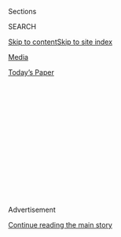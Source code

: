 <div id="app">

<div>

<div>

<div>

<div class="NYTAppHideMasthead css-1q2w90k e1suatyy0">

<div class="section css-ui9rw0 e1suatyy2">

<div class="css-eph4ug er09x8g0">

<div class="css-6n7j50">

</div>

<span class="css-1dv1kvn">Sections</span>

<div class="css-10488qs">

<span class="css-1dv1kvn">SEARCH</span>

</div>

[Skip to content](#site-content)[Skip to site
index](#site-index)

</div>

<div id="masthead-section-label" class="css-1wr3we4 eaxe0e00">

[Media](https://www.nytimes3xbfgragh.onion/pages/business/media/index.html)

</div>

<div class="css-10698na e1huz5gh0">

</div>

</div>

<div id="masthead-bar-one" class="section hasLinks css-15hmgas e1csuq9d3">

<div class="css-uqyvli e1csuq9d0">

</div>

<div class="css-1uqjmks e1csuq9d1">

</div>

<div class="css-9e9ivx">

[](https://myaccount.nytimes3xbfgragh.onion/auth/login?response_type=cookie&client_id=vi)

</div>

<div class="css-1bvtpon e1csuq9d2">

[Today’s
Paper](https://www.nytimes3xbfgragh.onion/section/todayspaper)

</div>

</div>

</div>

</div>

<div data-aria-hidden="false">

<div id="site-content" data-role="main">

<div>

<div class="css-1aor85t" style="opacity:0.000000001;z-index:-1;visibility:hidden">

<div class="css-1hqnpie">

<div class="css-epjblv">

<span class="css-17xtcya">[Media](/pages/business/media/index.html)</span><span class="css-x15j1o">|</span><span class="css-fwqvlz">Hulk
Hogan Awarded $115 Million in Privacy Suit Against
Gawker</span>

</div>

<div class="css-k008qs">

<div class="css-1iwv8en">

<span class="css-18z7m18"></span>

<div>

</div>

</div>

<span class="css-1n6z4y">https://nyti.ms/22sRLMj</span>

<div class="css-1705lsu">

<div class="css-4xjgmj">

<div class="css-4skfbu" data-role="toolbar" data-aria-label="Social Media Share buttons, Save button, and Comments Panel with current comment count" data-testid="share-tools">

  - 
  - 
  - 
  - 
    
    <div class="css-6n7j50">
    
    </div>

  - 
  - 

</div>

</div>

</div>

</div>

</div>

</div>

<div class="css-13pd83m">

</div>

<div id="top-wrapper" class="css-1sy8kpn">

<div id="top-slug" class="css-l9onyx">

Advertisement

</div>

[Continue reading the main
story](#after-top)

<div class="ad top-wrapper" style="text-align:center;height:100%;display:block;min-height:250px">

<div id="top" class="place-ad" data-position="top" data-size-key="top">

</div>

</div>

<div id="after-top">

</div>

</div>

<div id="sponsor-wrapper" class="css-1hyfx7x">

<div id="sponsor-slug" class="css-19vbshk">

Supported by

</div>

[Continue reading the main
story](#after-sponsor)

<div id="sponsor" class="ad sponsor-wrapper" style="text-align:center;height:100%;display:block">

</div>

<div id="after-sponsor">

</div>

</div>

<div class="css-1vkm6nb ehdk2mb0">

# Hulk Hogan Awarded $115 Million in Privacy Suit Against Gawker

</div>

<div class="css-79elbk" data-testid="photoviewer-wrapper">

<div class="css-z3e15g" data-testid="photoviewer-wrapper-hidden">

</div>

<div class="css-1a48zt4 ehw59r15" data-testid="photoviewer-children">

![<span class="css-16f3y1r e13ogyst0" data-aria-hidden="true">Judge
Pamela Campbell, left, and Kenneth Turkel, a lawyer for Hulk Hogan, who
described the video in question as “just
porn.”</span><span class="css-cnj6d5 e1z0qqy90" itemprop="copyrightHolder"><span class="css-1ly73wi e1tej78p0">Credit...</span><span><span>Pool
photo by Boyzell
Hosey</span></span></span>](https://static01.graylady3jvrrxbe.onion/images/2016/03/19/business/19hogan/19hogan-articleLarge.jpg?quality=75&auto=webp&disable=upscale)

</div>

</div>

<div class="css-xt80pu e12qa4dv0">

<div class="css-18e8msd">

<div class="css-vp77d3 epjyd6m0">

<div class="css-1baulvz">

By <span class="css-1baulvz" itemprop="name">Nick Madigan</span> and
[<span class="css-1baulvz last-byline" itemprop="name">Ravi
Somaiya</span>](http://www.nytimes3xbfgragh.onion/by/ravi-somaiya)

</div>

</div>

  - March 18,
    2016

  - 
    
    <div class="css-4xjgmj">
    
    <div class="css-d8bdto" data-role="toolbar" data-aria-label="Social Media Share buttons, Save button, and Comments Panel with current comment count" data-testid="share-tools">
    
      - 
      - 
      - 
      - 
        
        <div class="css-6n7j50">
        
        </div>
    
      - 
      - 
    
    </div>
    
    </div>

</div>

</div>

<div class="section meteredContent css-1r7ky0e" name="articleBody" itemprop="articleBody">

<div class="css-1fanzo5 StoryBodyCompanionColumn">

<div class="css-53u6y8">

The retired wrestler Hulk Hogan was awarded $115 million in damages on
Friday by a Florida jury in an invasion of privacy case against
Gawker.com over its publication of a sex tape — an astounding figure
that tops the $100 million he had asked for, that will probably grow
before the trial concludes, and that could send a cautionary signal to
online publishers despite the likelihood of an appeal by Gawker.

The wrestler, known in court by his legal name, Terry G. Bollea, sobbed
as the verdict was announced in late afternoon, according to people in
the courtroom. The jury had considered the case for about six hours.

Mr. Bollea’s team said the verdict represented “a statement as to the
public’s disgust with the invasion of privacy disguised as journalism,”
adding: “The verdict says, ‘No more.’ ”

The damages awarded to Mr. Bollea on Friday were compensatory: $55
million for economic harm and $60 million for emotional distress.
Punitive damages will be established separately, which raises the
prospect that Gawker will have to submit to a detailed examination of
its finances in court so the jury can assess the scale of the damages.

</div>

</div>

<div class="css-1fanzo5 StoryBodyCompanionColumn">

<div class="css-53u6y8">

Gawker’s founder, Nick Denton, said in his own statement that the jury
did not hear all the facts. “We feel very positive about the appeal that
we have already begun preparing, as we expect to win this case
ultimately,” he said.

The meaning of the verdict will not be clear for some time. But the
perception that a Manhattan media company, [noted for its wry
tone](http://www.nytimes3xbfgragh.onion/2015/06/14/business/media/gawker-nick-denton-moment-of-truth.html)
and its insistence that nearly any topic is fair game, was brought low
by a celebrity fighting for privacy is most likely to resonate widely
across the industry.

At issue in the case, in Pinellas County Circuit Court, was a grainy
black-and-white tape made in the mid-2000s, which showed Mr. Bollea
having sex with the wife of a friend of his at the time, Todd Clem, a
radio shock jock who had legally changed his name to Bubba the Love
Sponge Clem.

Gawker posted a brief excerpt in a 2012 post by Albert J. Daulerio, the
site’s former editor in chief, that mused on the appeal of celebrity sex
tapes.

</div>

</div>

<div class="css-1fanzo5 StoryBodyCompanionColumn">

<div class="css-53u6y8">

The case represented a peculiar clash of worlds, and it was a surreal
spectacle. Mr. Bollea explained his relationship with Mr. Clem, and the
ways in which Mr. Clem had encouraged him to sleep with his wife. He
also drew a distinction between himself and Hulk Hogan, who he suggested
were [separate
personas](http://www.nytimes3xbfgragh.onion/2016/03/09/business/media/when-is-hulk-hogan-not-hulk-hogan.html).

Mr. Daulerio, who was named in the suit along with Mr. Denton, decided
to joke about child pornography in his deposition, which shocked the
court. And the jurors had to try and make sense of it all.

Mr. Bollea’s lawyers said that the publication of the video was a
gratuitous invasion of privacy, and had no news value. One of them,
Kenneth G. Turkel, took particular aim at the contention that Gawker’s
posting of the video was an act of journalism and was therefore
protected under the First Amendment. He described the publication as
“morbid and sensational prying.”

He maintained that had the site’s editors been operating under the rules
of professional journalism, they would have contacted Mr. Bollea to ask
his permission to publish the video, or at least to warn him that they
were going to do so. In any case, Mr. Turkel said, it served only as
fodder for readers’ clicks and a source for advertising revenue, Mr.
Turkel said.

Gawker had argued that its posting of a brief excerpt of the tape was
protected by the Constitution, and that Mr. Bollea had given up his
right to privacy by talking often in public about his sex life. “He has
chosen to seek the spotlight,” a lawyer for Gawker, Michael Sullivan,
said. “He has consistently chosen to put his private life out there.”

In his closing statement for the defense, Mr. Sullivan insisted that
uncovering the sometimes less-than-laudatory activities of public
figures “is what journalists do, and at the end of the day it’s what we
want journalists to do.”

</div>

</div>

<div class="css-1fanzo5 StoryBodyCompanionColumn">

<div class="css-53u6y8">

After accounts of the video and images from it surfaced online — but
several months before Mr. Daulerio’s 2012 post — Mr. Bollea addressed it
in an appearance on a television show run by the website TMZ and in
other interviews. “The public discussion was already going on,” Mr.
Sullivan said.

</div>

</div>

<div class="css-79elbk" data-testid="photoviewer-wrapper">

<div class="css-z3e15g" data-testid="photoviewer-wrapper-hidden">

</div>

<div class="css-1a48zt4 ehw59r15" data-testid="photoviewer-children">

![<span class="css-16f3y1r e13ogyst0" data-aria-hidden="true">Hulk Hogan
with Seema Ghatnekar, a lawyer. He claimed he was emotionally damaged by
Gawker’s publication of the
video.</span>](https://static01.graylady3jvrrxbe.onion/images/2016/03/19/business/media/19hogan-alt/19hogan-alt-articleLarge.jpg?quality=75&auto=webp&disable=upscale)

</div>

</div>

<div class="css-1fanzo5 StoryBodyCompanionColumn">

<div class="css-53u6y8">

The verdict is a blow for Gawker, which has rebranded itself as a
politics site since it published the tape and has sought to clean up its
image in the wake of a series of scandals.

The company is technically required to post a bond, which is capped at
$50 million, before appealing. But it will almost certainly appeal that
bond.

The potential effect on the business, which employs about 250 people
across seven websites, was not immediately clear. The company recently
took significant outside investment for the first time, specifically to
prepare for the case, and has been confident it can meet any financial
demands the case places on it.

In the statement on Friday, Gawker said its team was “disappointed the
jury was unable to see key evidence and hear testimony from the most
important witness.”

That was an apparent reference to Mr. Clem. According to documents
unsealed on Friday, the radio host initially told federal investigators
that Mr. Bollea was aware that his tryst with Mrs. Clem was being
recorded. But he later changed that account after Mr. Bollea sued him,
saying the former wrestler did not know a camera was present.

Apparently fearing that if he testified in the trial he could be subject
to prosecution for giving differing accounts of the events, Mr. Clem
invoked his right to not incriminate himself and was not called as a
witness.

</div>

</div>

<div class="css-1fanzo5 StoryBodyCompanionColumn">

<div class="css-53u6y8">

The plaintiff’s legal team issued its own statement, saying that during
the three and a half years since the lawsuit was filed, Mr. Clem had
testified only once under oath and had “confirmed that Terry Bollea had
no knowledge of being filmed or anything to do with it.”

Samantha Barbas, a law professor at the University at Buffalo whose
research focuses on the intersection of the First Amendment, media and
privacy, said the verdict “could have a profound impact on privacy
rights and also free press rights” in the United States.

“For a jury to say that a celebrity has a right to privacy that
outweighs the public’s ‘right to know,’ and that a celebrity sex tape is
not newsworthy, represents a real shift in American free press law,”
Professor Barbas said.

</div>

</div>

</div>

<div>

</div>

<div>

</div>

<div>

</div>

<div>

<div id="bottom-wrapper" class="css-1ede5it">

<div id="bottom-slug" class="css-l9onyx">

Advertisement

</div>

[Continue reading the main
story](#after-bottom)

<div id="bottom" class="ad bottom-wrapper" style="text-align:center;height:100%;display:block;min-height:90px">

</div>

<div id="after-bottom">

</div>

</div>

</div>

</div>

</div>

## Site Index

<div>

</div>

## Site Information Navigation

  - [© <span>2020</span> <span>The New York Times
    Company</span>](https://help.nytimes3xbfgragh.onion/hc/en-us/articles/115014792127-Copyright-notice)

<!-- end list -->

  - [NYTCo](https://www.nytco.com/)
  - [Contact
    Us](https://help.nytimes3xbfgragh.onion/hc/en-us/articles/115015385887-Contact-Us)
  - [Work with us](https://www.nytco.com/careers/)
  - [Advertise](https://nytmediakit.com/)
  - [T Brand Studio](http://www.tbrandstudio.com/)
  - [Your Ad
    Choices](https://www.nytimes3xbfgragh.onion/privacy/cookie-policy#how-do-i-manage-trackers)
  - [Privacy](https://www.nytimes3xbfgragh.onion/privacy)
  - [Terms of
    Service](https://help.nytimes3xbfgragh.onion/hc/en-us/articles/115014893428-Terms-of-service)
  - [Terms of
    Sale](https://help.nytimes3xbfgragh.onion/hc/en-us/articles/115014893968-Terms-of-sale)
  - [Site
    Map](https://spiderbites.nytimes3xbfgragh.onion)
  - [Help](https://help.nytimes3xbfgragh.onion/hc/en-us)
  - [Subscriptions](https://www.nytimes3xbfgragh.onion/subscription?campaignId=37WXW)

</div>

</div>

</div>

</div>
